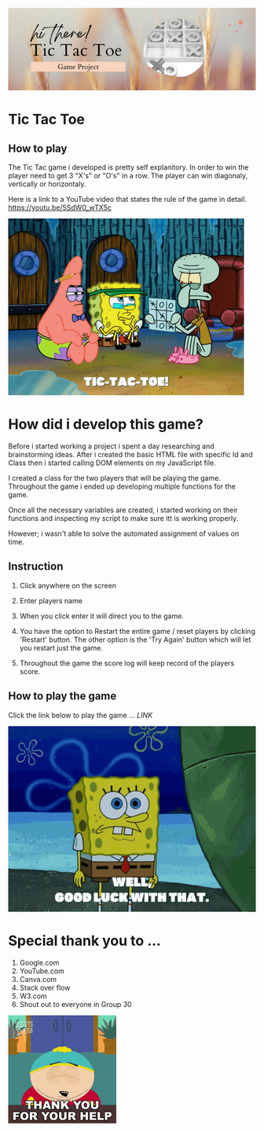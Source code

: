 ![](./edited/Tic-Tac-Toe%20(1).png)



# Tic Tac Toe



## How to play

The Tic Tac game i developed is pretty self explanitory.
In order to win the player need to get 3 "X's" or "O's" in a row. The player can win diagonaly, vertically or horizontaly.


Here is a link to a YouTube video that states the rule of the game in detail. https://youtu.be/5SdW0_wTX5c

 ![](./edited/tic-giphy.gif)


# How did i develop this game?
Before i started working a project i spent a day researching and brainstorming ideas. 
After i created the basic HTML file with specific Id and Class then i started calling DOM elements on my JavaScript file.


I created a class for the two players that will be playing the game. Throughout the game i ended up developing multiple functions for the game. 


Once all the necessary variables are created, i started working on their functions and inspecting my script to make sure itt is working properly.

However; i wasn't able to solve the automated assignment of values on time.


## Instruction
1. Click anywhere on the screen

2. Enter players name

3. When you click enter it will direct you to the game. 

4. You have the option to Restart the entire game / reset players by clicking 'Restart' button.
The other option is the 'Try Again' button which will let you restart just the game.

5. Throughout the game the score log will keep record of the players score.







## How to play the game 
Click the link below to play the game ...
*LINK*


![](./edited/spongebob.gif)

# Special thank you to ...
 1. Google.com
 2. YouTube.com
 3. Canva.com
 4. Stack over flow
 5. W3.com
 6. Shout out to everyone in Group 30 


 
![](./edited/thank-you-for-your-help-cartman.gif)